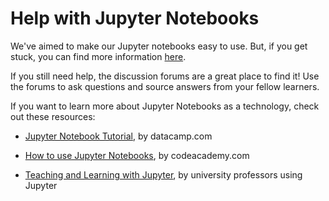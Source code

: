 # Help with Jupyter Notebooks
We've aimed to make our Jupyter notebooks easy to use. But, if you get stuck, you can find more information [here](https://learner.coursera.help/hc/en-us/articles/360004995312-Solve-problems-with-Jupyter-Notebooks).

If you still need help, the discussion forums are a great place to find it! Use the forums to ask questions and source answers from your fellow learners.

If you want to learn more about Jupyter Notebooks as a technology, check out these resources:

* [Jupyter Notebook Tutorial](https://www.datacamp.com/community/tutorials/tutorial-jupyter-notebook), by datacamp.com

* [How to use Jupyter Notebooks](https://www.codecademy.com/articles/how-to-use-jupyter-notebooks), by codeacademy.com

* [Teaching and Learning with Jupyter](https://jupyter4edu.github.io/jupyter-edu-book/), by university professors using Jupyter
